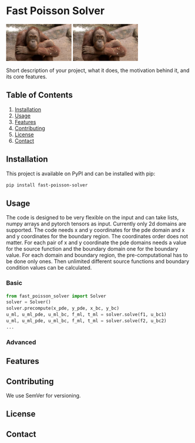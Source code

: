 # Fast Poisson Solver
<p float="left">
  <img src="/assets/platzhalter.jpg" height="100" />
  <img src="/assets/platzhalter.jpg" height="100" /> 
</p>

Short description of your project, what it does, the motivation behind it, and its core features.

## Table of Contents
1. [Installation](#installation)
2. [Usage](#usage)
3. [Features](#features)
4. [Contributing](#contributing)
5. [License](#license)
6. [Contact](#contact)

## Installation

This project is available on PyPI and can be installed with pip:

```bash
pip install fast-poisson-solver
```

## Usage
The code is designed to be very flexible on the input and can take lists, numpy arrays and pytorch tensors as input.
Currently only 2d domains are supported.
The code needs x and y coordinates for the pde domain and x and y coordinates for the boundary region.
The coordinates order does not matter.
For each pair of x and y coordinate the pde domains needs a value for the source function and the boundary domain one for the boundary value.
For each domain and boundary region, the pre-computational has to be done only ones.
Then unlimited different source functions and boundary condition values can be calculated.
### Basic

```python
from fast_poisson_solver import Solver
solver = Solver()
solver.precompute(x_pde, y_pde, x_bc, y_bc)
u_ml, u_ml_pde, u_ml_bc, f_ml, t_ml = solver.solve(f1, u_bc1)
u_ml, u_ml_pde, u_ml_bc, f_ml, t_ml = solver.solve(f2, u_bc2)
...
```

### Advanced


## Features



## Contributing

We use SemVer for versioning.


## License


## Contact